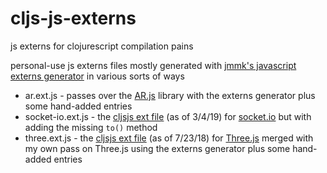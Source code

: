 # cljs-js-externs
js externs for clojurescript compilation pains

personal-use js externs files mostly generated with [jmmk's javascript externs generator](https://github.com/jmmk/javascript-externs-generator) in various sorts of ways

- ar.ext.js - passes over the [AR.js](https://github.com/jeromeetienne/AR.js) library with the externs generator plus some hand-added entries
- socket-io.ext.js - the [cljsjs ext file](https://github.com/cljsjs/packages/tree/master/socket-io) (as of 3/4/19) for [socket.io](https://socket.io/) but with adding the missing `to()` method
- three.ext.js - the [cljsjs ext file](https://github.com/cljsjs/packages/tree/master/three) (as of 7/23/18) for [Three.js](https://github.com/mrdoob/three.js/) merged with my own pass on Three.js using the externs generator plus some hand-added entries
